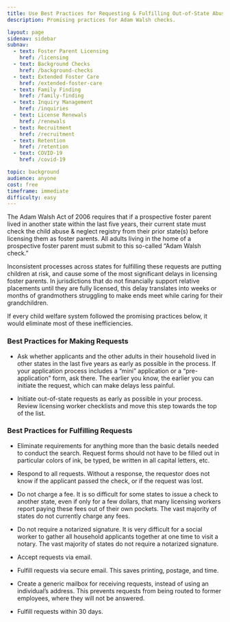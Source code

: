 ```yaml
---
title: Use Best Practices for Requesting & Fulfilling Out-of-State Abuse & Neglect Registry Checks
description: Promising practices for Adam Walsh checks.

layout: page
sidenav: sidebar
subnav:
  - text: Foster Parent Licensing
    href: /licensing
  - text: Background Checks
    href: /background-checks
  - text: Extended Foster Care
    href: /extended-foster-care
  - text: Family Finding
    href: /family-finding
  - text: Inquiry Management
    href: /inquiries
  - text: License Renewals
    href: /renewals
  - text: Recruitment
    href: /recruitment
  - text: Retention
    href: /retention
  - text: COVID-19
    href: /covid-19

topic: background
audience: anyone
cost: free
timeframe: immediate
difficulty: easy
---
```


The Adam Walsh Act of 2006 requires that if a prospective foster parent lived in another state within the last five years, their current state must check the child abuse & neglect registry from their prior state(s) before licensing them as foster parents. All adults living in the home of a prospective foster parent must submit to this so-called “Adam Walsh check.”

Inconsistent processes across states for fulfilling these requests are putting children at risk, and cause some of the most significant delays in licensing foster parents. In jurisdictions that do not financially support relative placements until they are fully licensed, this delay translates into weeks or months of grandmothers struggling to make ends meet while caring for their grandchildren.

If every child welfare system followed the promising practices below, it would eliminate most of these inefficiencies.

### Best Practices for Making Requests

* Ask whether applicants and the other adults in their household lived in other states in the last five years as early as possible in the process. If your application process includes a “mini” application or a “pre-application” form, ask there. The earlier you know, the earlier you can initiate the request, which can make delays less painful.

* Initiate out-of-state requests as early as possible in your process. Review licensing worker checklists and move this step towards the top of the list.

### Best Practices for Fulfilling Requests

* Eliminate requirements for anything more than the basic details needed to conduct the search. Request forms should not have to be filled out in particular colors of ink, be typed, be written in all capital letters, etc. 

* Respond to all requests. Without a response, the requestor does not know if the applicant passed the check, or if the request was lost.

* Do not charge a fee. It is so difficult for some states to issue a check to another state, even if only for a few dollars, that many licensing workers report paying these fees out of their own pockets. The vast majority of states do not currently charge any fees.

* Do not require a notarized signature. It is very difficult for a social worker to gather all household applicants together at one time to visit a notary. The vast majority of states do not require a notarized signature.

* Accept requests via email.

* Fulfill requests via secure email. This saves printing, postage, and time.

* Create a generic mailbox for receiving requests, instead of using an individual’s address. This prevents requests from being routed to former employees, where they will not be answered.

* Fulfill requests within 30 days.
